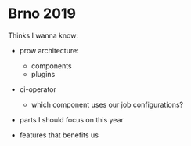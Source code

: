 # Brno 2019

Thinks I wanna know:

* prow architecture: 
    * components
    * plugins

* ci-operator
    * which component uses our job configurations?

* parts I should focus on this year

* features that benefits us
